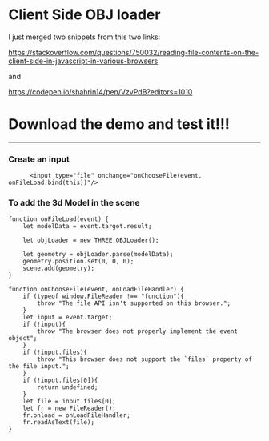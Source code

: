 # Client Side OBJ loader

I just merged two snippets from this two links:

https://stackoverflow.com/questions/750032/reading-file-contents-on-the-client-side-in-javascript-in-various-browsers

and


https://codepen.io/shahrin14/pen/VzvPdB?editors=1010




# Download the demo and test it!!!


***

### Create an input

          <input type="file" onchange="onChooseFile(event, onFileLoad.bind(this))"/>
          
### To add the 3d Model in the scene

    function onFileLoad(event) {
        let modelData = event.target.result;

        let objLoader = new THREE.OBJLoader();

        let geometry = objLoader.parse(modelData);
        geometry.position.set(0, 0, 0);
        scene.add(geometry);
    }

    function onChooseFile(event, onLoadFileHandler) {
        if (typeof window.FileReader !== "function"){
            throw "The file API isn't supported on this browser.";
        }
        let input = event.target;
        if (!input){
            throw "The browser does not properly implement the event object";
        }
        if (!input.files){
            throw "This browser does not support the `files` property of the file input.";
        }
        if (!input.files[0]){ 
            return undefined;
        }
        let file = input.files[0];
        let fr = new FileReader();
        fr.onload = onLoadFileHandler;
        fr.readAsText(file);
    }

